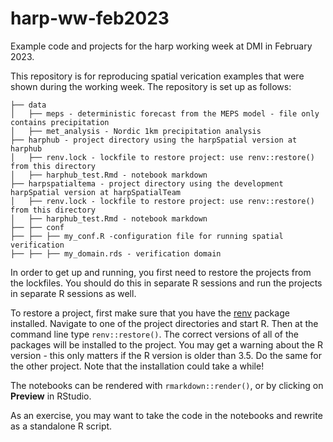 # harp-ww-feb2023
Example code and projects for the harp working week at DMI in February 2023. 

This repository is for reproducing spatial verication examples that were shown during the working week. The repository is set up as follows:

```
├── data
│   ├── meps - deterministic forecast from the MEPS model - file only contains precipitation
│   ├── met_analysis - Nordic 1km precipitation analysis
├── harphub - project directory using the harpSpatial version at harphub
│   ├── renv.lock - lockfile to restore project: use renv::restore() from this directory
│   ├── harphub_test.Rmd - notebook markdown
├── harpspatialtema - project directory using the development harpSpatial version at harpSpatialTeam
│   ├── renv.lock - lockfile to restore project: use renv::restore() from this directory
│   ├── harphub_test.Rmd - notebook markdown
├── ├── conf
├── ├── ├── my_conf.R -configuration file for running spatial verification
├── ├── ├── my_domain.rds - verification domain
```

In order to get up and running, you first need to restore the projects from the lockfiles. 
You should do this in separate R sessions and run the projects in separate R sessions as well. 

To restore a project, first make sure that you have the [renv](https://rstudio.github.io/renv/) 
package installed. Navigate to one of the project directories and start R. Then at the command line 
type `renv::restore()`. The correct versions of all of the packages will be installed to the project. 
You may get a warning about the R version - this only matters if the R version is older than 3.5.
Do the same for the other project. Note that the installation could take a while!

The notebooks can be rendered with `rmarkdown::render()`, or by clicking on __Preview__ in RStudio. 

As an exercise, you may want to take the code in the notebooks and rewrite as a standalone R script. 
